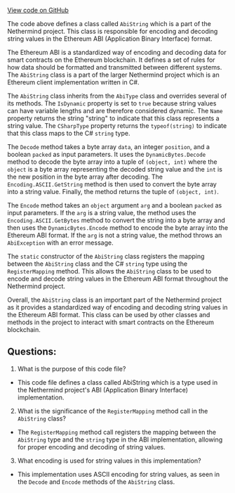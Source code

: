 [View code on GitHub](https://github.com/NethermindEth/nethermind/src/Nethermind/Nethermind.Abi/AbiString.cs)

The code above defines a class called `AbiString` which is a part of the Nethermind project. This class is responsible for encoding and decoding string values in the Ethereum ABI (Application Binary Interface) format. 

The Ethereum ABI is a standardized way of encoding and decoding data for smart contracts on the Ethereum blockchain. It defines a set of rules for how data should be formatted and transmitted between different systems. The `AbiString` class is a part of the larger Nethermind project which is an Ethereum client implementation written in C#. 

The `AbiString` class inherits from the `AbiType` class and overrides several of its methods. The `IsDynamic` property is set to `true` because string values can have variable lengths and are therefore considered dynamic. The `Name` property returns the string "string" to indicate that this class represents a string value. The `CSharpType` property returns the `typeof(string)` to indicate that this class maps to the C# `string` type.

The `Decode` method takes a byte array `data`, an integer `position`, and a boolean `packed` as input parameters. It uses the `DynamicBytes.Decode` method to decode the byte array into a tuple of `(object, int)` where the `object` is a byte array representing the decoded string value and the `int` is the new position in the byte array after decoding. The `Encoding.ASCII.GetString` method is then used to convert the byte array into a string value. Finally, the method returns the tuple of `(object, int)`.

The `Encode` method takes an `object` argument `arg` and a boolean `packed` as input parameters. If the `arg` is a string value, the method uses the `Encoding.ASCII.GetBytes` method to convert the string into a byte array and then uses the `DynamicBytes.Encode` method to encode the byte array into the Ethereum ABI format. If the `arg` is not a string value, the method throws an `AbiException` with an error message.

The `static` constructor of the `AbiString` class registers the mapping between the `AbiString` class and the C# `string` type using the `RegisterMapping` method. This allows the `AbiString` class to be used to encode and decode string values in the Ethereum ABI format throughout the Nethermind project.

Overall, the `AbiString` class is an important part of the Nethermind project as it provides a standardized way of encoding and decoding string values in the Ethereum ABI format. This class can be used by other classes and methods in the project to interact with smart contracts on the Ethereum blockchain.
## Questions: 
 1. What is the purpose of this code file?
- This code file defines a class called AbiString which is a type used in the Nethermind project's ABI (Application Binary Interface) implementation.

2. What is the significance of the `RegisterMapping` method call in the `AbiString` class?
- The `RegisterMapping` method call registers the mapping between the `AbiString` type and the `string` type in the ABI implementation, allowing for proper encoding and decoding of string values.

3. What encoding is used for string values in this implementation?
- This implementation uses ASCII encoding for string values, as seen in the `Decode` and `Encode` methods of the `AbiString` class.